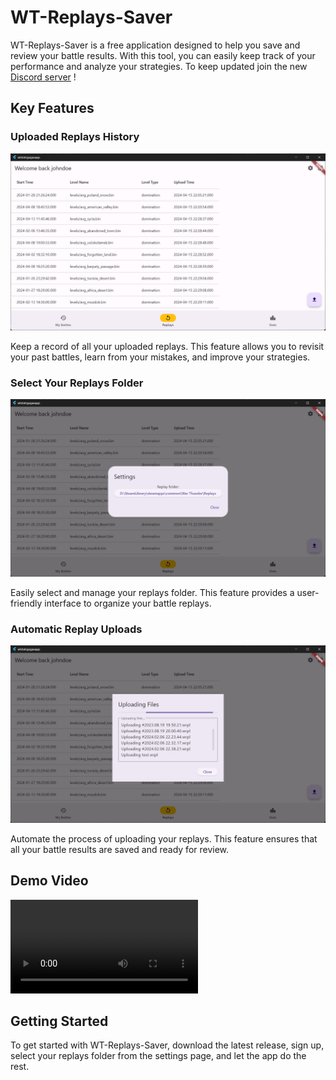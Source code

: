# WT-Replays-Saver

WT-Replays-Saver is a free application designed to help you save and review your battle results. With this tool, you can easily keep track of your performance and analyze your strategies.
To keep updated join the new [Discord server](https://discord.gg/q3B45xeqZ6) !

## Key Features

### Uploaded Replays History
![alt text](readme_resources/image.png)

Keep a record of all your uploaded replays. This feature allows you to revisit your past battles, learn from your mistakes, and improve your strategies.

### Select Your Replays Folder
![alt text](readme_resources/image-1.png)

Easily select and manage your replays folder. This feature provides a user-friendly interface to organize your battle replays.

### Automatic Replay Uploads
![alt text](readme_resources/image-2.png)

Automate the process of uploading your replays. This feature ensures that all your battle results are saved and ready for review.

## Demo Video

![Video can be seen here](https://github.com/Sgambe33/WT-Replays-Saver/blob/main/readme_resources/demovideo.mp4)

## Getting Started

To get started with WT-Replays-Saver, download the latest release, sign up, select your replays folder from the settings page, and let the app do the rest.
